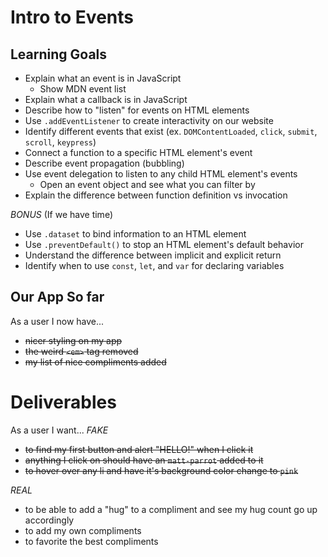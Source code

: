 # Intro to Events

## Learning Goals
* Explain what an event is in JavaScript
  * Show MDN event list
* Explain what a callback is in JavaScript
* Describe how to "listen" for events on HTML elements
* Use `.addEventListener` to create interactivity on our website
* Identify different events that exist (ex. `DOMContentLoaded`, `click`, `submit`, `scroll`, `keypress`)
* Connect a function to a specific HTML element's event
* Describe event propagation (bubbling)
* Use event delegation to listen to any child HTML element's events
  * Open an event object and see what you can filter by
* Explain the difference between function definition vs invocation

*BONUS* (If we have time)
* Use `.dataset` to bind information to an HTML element
* Use `.preventDefault()` to stop an HTML element's default behavior
* Understand the difference between implicit and explicit return
* Identify when to use `const`, `let`, and `var` for declaring variables




## Our App So far
As a user I now have...
* ~~nicer styling on my app~~
* ~~the weird `<em>` tag removed~~
* ~~my list of nice compliments added~~


# Deliverables
As a user I want...
*FAKE*
* ~~to find my first button and alert "HELLO!" when I click it~~
* ~~anything I click on should have an `matt-parrot` added to it~~
* ~~to hover over any li and have it's background color change to `pink`~~

*REAL*
* to be able to add a "hug" to a compliment and see my hug count go up accordingly
* to add my own compliments
* to favorite the best compliments
